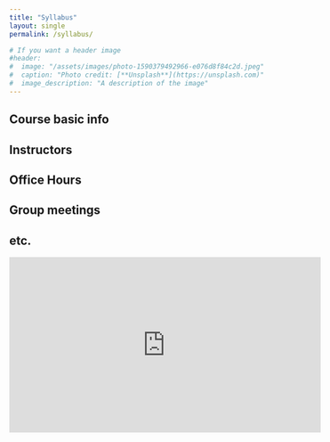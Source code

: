 ```yaml
---
title: "Syllabus"
layout: single
permalink: /syllabus/

# If you want a header image
#header:
#  image: "/assets/images/photo-1590379492966-e076d8f84c2d.jpeg"
#  caption: "Photo credit: [**Unsplash**](https://unsplash.com)"
#  image_description: "A description of the image"
---
```


## Course basic info

## Instructors

## Office Hours

## Group meetings

## etc.

<iframe width="560" height="315" src="https://www.youtube.com/embed/aOIvB2YtAhY" frameborder="0" allow="accelerometer; autoplay; encrypted-media; gyroscope; picture-in-picture" allowfullscreen></iframe>
